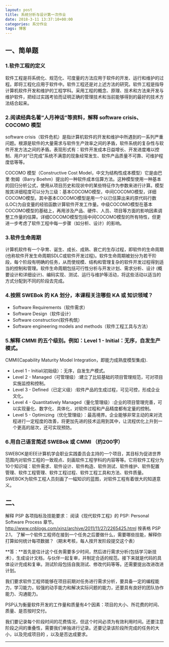 ```yaml
---
layout: post
title: 系统分析与设计第一次作业
date: 2018-3-11 13:37:10+00:00
categories: 系分作业
tags: 博客
---
```

## 一、简单题
### 1.软件工程的定义
软件工程是将系统化、规范化、可度量的方法应用于软件的开发、运行和维护的过程。即将工程化应用于软件中。软件工程还是对上述方法的研究。软件工程是指导计算机软件开发和维护的工程学科。采用工程的概念、原理、技术和方法来开发与维护软件，把经过实践考验而证明正确的管理技术和当前能够得到的最好的技术方法结合起来。
### 2.阅读经典名著“人月神话”等资料，解释 software crisis、COCOMO 模型
software crisis（软件危机）是指计算机软件的开发和维护中所遇到的一系列严重问题。根源是软件的大量需求与软件生产效率之间的矛盾，软件系统的复杂性与软件开发方法之间的矛盾。表现形式有：软件开发成本日益增长、开发进度难以控制、用户对“已完成”系统不满意的现象经常发生、软件产品质量不可靠、可维护程度低等等。

COCOMO 模型（Constructive Cost Model，中文为结构性成本模型）它是由巴里·勃姆（Barry Boehm）提出的一种软件成本估算方法。这种模型使用一种基本的回归分析公式，使用从项目历史和现状中的某些特征作为参数来进行计算。模型按其详细程度可以分为三级：基本COCOMO模型，中间COCOMO模型，详细COCOMO模型。其中基本COCOMO模型是用一个以已估算出来的原代码行数(LOC)为自变量的经验函数计算软件开发工作量。中级COCOMO模型在基本COCOMO模型的基础上，再用涉及产品、硬件、人员、项目等方面的影响因素调整工作量的估算。详细COCOMO模型包括中间COCOMO模型的所有特性，但更进一步考虑了软件工程中每一步骤（如分析、设计）的影响。
### 3.软件生命周期
计算机软件有一个孕育、诞生、成长、成熟、衰亡的生存过程，即软件的生命周期 (也称软件开发生命周期SDLC或软件开发过程)。软件生命周期被划分为若干阶段，每个阶段有明确的任务，从而使规模、结构和管理复杂的软件开发过程得到适当的控制和管理。软件生命周期包括可行性分析与开发计划、需求分析、设计 (概要设计和详细设计)、编码实现、测试、运行与维护等活动，将这些活动以适当的方式分配到不同的阶段去完成。
### 4.按照 SWEBok 的 KA 划分，本课程关注哪些 KA 或 知识领域？
* Software Requirements（软件需求）
* Software Design（软件设计）
* Software construction(软件构筑）
* Software engineering models and methods（软件工程工具与方法）

### 5.解释 CMMI 的五个级别。例如：Level 1 - Initial：无序，自发生产模式。
CMMI(Capability Maturity Model Integration，即能力成熟度模型集成).
* Level 1 - Initial(初始级）：无序，自发生产模式。
* Level 2 - Managed（可管理级）:建立了比较基础的项目管理规范，可对项目实施监控和控制。
* Level 3 - Defined（已定义级）:软件产品的生成过程，可见可控，形成企业文化。
* Level 4 - Quantitatively Managed（量化管理级）:企业的项目管理完善，可以实现量化、数字化、具体化，对软件过程和产品精度都有定量的控制。
* Level 5 - Optimizing（优化管理级）：最高境界。企业能够非常主动的来对流程进行一定程度的改善，将更加先进的技术运用到其中，让流程优化上升到一个更高的层次，还可实现预防。

### 6.用自己语言简述 SWEBok 或 CMMI （约200字）

SWEBOK是IEEE计算机学会职业实践委员会主持的一个项目，其目标为促进世界范围内对软件工程的一致观点、刻画软件工程学科的内容等等。它将软件工程分为10个知识域：软件需求、软件设计、软件构造、软件测试、软件维护、软件配置管理、软件工程管理、软件工程过程、软件工程工具和方法、软件质量。SWEBOK为软件工程人员刻画了一幅知识的蓝图，对软件工程有着很大的知道意义。
## 二、
解释 PSP 各项指标及技能要求：
阅读《现代软件工程》的 PSP: Personal Software Process 章节。
http://www.cnblogs.com/xinz/archive/2011/11/27/2265425.html
按表格 PSP 2.1， 了解一个软件工程师在接到一个任务之后要做什么，需要哪些技能，解释你打算如何统计每项数据？（期末考核，每人按开发阶段提交这个表）

**答：**首先是估计这个任务需要多少时间，然后进行需求分析(包括学习新技术），生成设计文档，与伙伴一起复审，并制定合适的规范。接下来就是代码的具体设计完成和复审。测试阶段包括自我测试、修改代码等等。还需要提出改进改进计划。

我们要求软件工程师能够在项目前期对任务进行需求分析，要具备一定的编程能力，学习能力，较强的动手能力和解决实际问题的能力，还要具有良好的团队协作能力、沟通能力。

PSP认为衡量软件开发的工作量和质量有4个因素：项目的大小、所花费的时间、质量、是否按时交付。

我们要记录每个阶段时间的花费情况，但这个时间必须为有效利用时间。还要注意阶段之间的重叠性，需要我们单独进行记录。还要记录该阶段所完成的任务的大小，以及完成项目的 ，以及是否达成要求。

---
